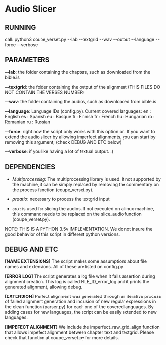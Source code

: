 # Audio Slicer

## RUNNING

call: 
python3 coupe_verset.py --lab <CHAPTER TEXT> --textgrid <TEXGRID> --wav <WAV FILES> --output <OUTPUT FOLDER> --language <LANGUAGE ID> --force --verbose


## PARAMETERS

**--lab**: the folder containing the chapters, such as downloaded from the bible.is

**--textgrid**: the folder containing the output of the alignment (THIS FILES DO NOT CONTAIN THE VERSES NUMBER)

**--wav**: the folder containing the audios, such as downloaded from bible.is 

**--language**: Language IDs (config.py). Current covered languages:
     en : English
     es : Spanish
     eu : Basque
     fi : Finnish
     fr : French
     hu : Hungarian
     ro : Romanian
     ru : Russian

**--force**: right now the script only works with this option on. If you want to extend the audio slicer by allowing imperfect alignments, you can start by removing this argument; (check DEBUG AND ETC below)

**--verbose**: if you like having a lot of textual output. :)

## DEPENDENCIES

* *Multiprocessing*: The multiprocessing library is used. If not supported by the machine, it can be simply replaced by removing the commentary on the process function (coupe_verset.py).

* *praatio*: necessary to process the textgrid input

* *sox*: is used for slicing the audios. If not executed on a linux machine, this command needs to be replaced on the slice_audio function (coupe_verset.py).

NOTE: THIS IS A PYTHON 3.5v IMPLEMENTATION. We do not insure the good behavior of this script in different python versions.


## DEBUG AND ETC 

**[NAME EXTENSIONS]** The script makes some assumptions about file names and extensions. All of these are listed on config.py

**[ERROR LOG]** The script generates a log file when it fails assertion during alignment creation. This log is called FILE_ID_error_log and it prints the generated alignment, allowing debug.

**[EXTENSION]** Perfect alignment was generated through an iterative process of failed alignment generation and inclusion of new regular expressions in the clean function (parser.py) for each one of the covered languages. By adding cases for new languages, the script can be easily extended to new languages.

**[IMPEFECT ALIGNMENT]** We include the imperfect_raw_grid_align function that allows impefect alignment between chapter text and textgrid. Please check that function at coupe_verset.py for more details. 

